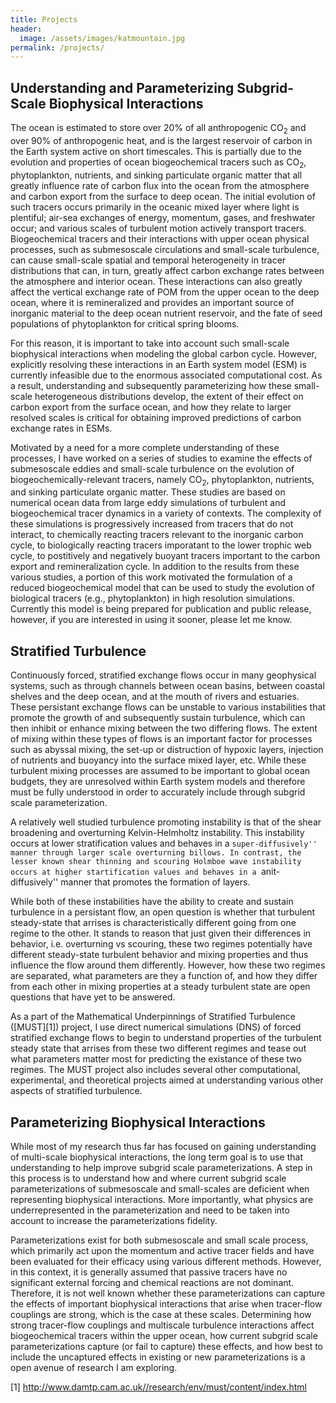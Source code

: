 ```yaml
---
title: Projects
header:
  image: /assets/images/katmountain.jpg
permalink: /projects/
---
```


## Understanding and Parameterizing Subgrid-Scale Biophysical Interactions

The ocean is estimated to store over 20% of all anthropogenic CO$_2$ and over 90% of anthropogenic heat, and is the largest reservoir of carbon in the Earth system active on short timescales. This is partially due to the evolution and properties of ocean biogeochemical tracers such as CO$_2$, phytoplankton, nutrients, and sinking particulate organic matter that all greatly influence rate of carbon flux into the ocean from the atmosphere and carbon export from the surface to deep ocean. The initial evolution of such tracers occurs primarily in the oceanic mixed layer where light is plentiful; air-sea exchanges of energy, momentum, gases, and freshwater occur; and various scales of turbulent motion actively transport tracers. Biogeochemical tracers and their interactions with upper ocean physical processes, such as submesoscale circulations and small-scale turbulence, can cause small-scale spatial and temporal heterogeneity in tracer distributions that can, in turn, greatly affect carbon exchange rates between the atmosphere and interior ocean. These interactions can also greatly affect the vertical exchange rate of POM from the upper ocean to the deep ocean, where it is remineralized and provides an important source of inorganic material to the deep ocean nutrient reservoir, and the fate of seed populations of phytoplankton for critical spring blooms.

For this reason, it is important to take into account such small-scale biophysical interactions when modeling the global carbon cycle. However, explicitly resolving these interactions in an Earth system model (ESM) is currently infeasible due to the enormous associated computational cost. As a result, understanding and subsequently parameterizing how these small-scale heterogeneous distributions develop, the extent of their effect on carbon export from the surface ocean, and how they relate to larger resolved scales is critical for obtaining improved predictions of carbon exchange rates in ESMs.

Motivated by a need for a more complete understanding of these processes, I have worked on a series of studies to examine the effects of submesoscale eddies and small-scale turbulence on the evolution of biogeochemically-relevant tracers, namely CO$_2$, phytoplankton, nutrients, and sinking particulate organic matter. These studies are based on numerical ocean data from large eddy simulations of turbulent and biogeochemical tracer dynamics in a variety of contexts. The complexity of these simulations is progressively increased from tracers that do not interact, to chemically reacting tracers relevant to the inorganic carbon cycle, to biologically reacting tracers imporatant to the lower trophic web cycle, to postitively and negatively buoyant tracers important to the carbon export and remineralization cycle. In addition to the results from these various studies, a portion of this work motivated the formulation of a reduced biogeochemical model that can be used to study the evolution of biological tracers (e.g., phytoplankton) in high resolution simulations. Currently this model is being prepared for publication and public release, however, if you are interested in using it sooner, please let me know.

## Stratified Turbulence

Continuously forced, stratified exchange flows occur in many geophysical systems, such as through channels between ocean basins, between coastal shelves and the deep ocean, and at the mouth of rivers and estuaries. These persistant exchange flows can be unstable to various instabilities that promote the growth of and subsequently sustain turbulence, which can then inhibit or enhance mixing between the two differing flows. The extent of mixing within these types of flows is an important factor for processes such as abyssal mixing, the set-up or distruction of hypoxic layers, injection of nutrients and buoyancy into the surface mixed layer, etc. While these turbulent mixing processes are assumed to be important to global ocean budgets, they are unresolved within Earth system models and therefore must be fully understood in order to accurately include through subgrid scale parameterization.

A relatively well studied turbulence promoting instability is that of the shear broadening and overturning Kelvin-Helmholtz instability. This instability occurs at lower stratification values and behaves in a ``super-diffusively'' manner through larger scale overturning billows. In contrast, the lesser known shear thinning and scouring Holmboe wave instability occurs at higher startification values and behaves in a ``anit-diffusively'' manner that promotes the formation of layers.

While both of these instabilities have the ability to create and sustain turbulence in a persistant flow, an open question is whether that turbulent steady-state that arrises is characteristically different going from one regime to the other. It stands to reason that just given their differences in behavior, i.e. overturning vs scouring, these two regimes potentially have different steady-state turbulent behavior and mixing properties and thus influence the flow around them differently. However, how these two regimes are separated, what parameters are they a function of, and how they differ from each other in mixing properties at a steady turbulent state are open questions that have yet to be answered.

As a part of the Mathematical Underpinnings of Stratified Turbulence ([MUST][1]) project, I use direct numerical simulations (DNS) of forced stratified exchange flows to begin to understand properties of the turbulent steady state that arrises from these two different regimes and tease out what parameters matter most for predicting the existance of these two regimes. The MUST project also includes several other computational, experimental, and theoretical projects aimed at understanding various other aspects of stratified turbulence.


## Parameterizing Biophysical Interactions

While most of my research thus far has focused on gaining understanding of multi-scale biophysical interactions, the long term goal is to use that understanding to help improve subgrid scale parameterizations. A step in this process is to understand how and where current subgrid scale parameterizations of submesoscale and small-scales are deficient when representing biophysical interactions. More importantly, what physics are underrepresented in the parameterization and need to be taken into account to increase the parameterizations fidelity.

Parameterizations exist for both submesoscale and small scale process, which primarily act upon the momentum and active tracer fields and have been evaluated for their efficacy using various different methods. However, in this context, it is generally assumed that passive tracers have no significant external forcing and chemical reactions are not dominant. Therefore, it is not well known whether these parameterizations can capture the effects of important biophysical interactions that arise when tracer-flow couplings are strong, which is the case at these scales. Determining how strong tracer-flow couplings and multiscale turbulence interactions affect biogeochemical tracers within the upper ocean, how current subgrid scale parameterizations capture (or fail to capture) these effects, and how best to include the uncaptured effects in existing or new parameterizations is a open avenue of research I am exploring.

[1] http://www.damtp.cam.ac.uk//research/env/must/content/index.html